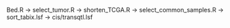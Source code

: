 Bed.R -> select_tumor.R -> shorten_TCGA.R -> select_common_samples.R -> sort_tabix.lsf -> cis/transqtl.lsf
